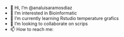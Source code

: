 - 👋 Hi, I’m @analuisaramosdiaz
- 👀 I’m interested in Bioinformatic
- 🌱 I’m currently learning Rstudio temperature grafics
- 💞️ I’m looking to collaborate on scrips
- 📫 How to reach me: 

<!---
analuisaramosdiaz/analuisaramosdiaz is a ✨ special ✨ repository because its `README.md` (this file) appears on your GitHub profile.
You can click the Preview link to take a look at your changes.
--->
